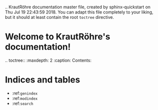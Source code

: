 .. KrautRöhre documentation master file, created by
   sphinx-quickstart on Thu Jul 19 22:43:59 2018.
   You can adapt this file completely to your liking, but it should at least
   contain the root `toctree` directive.

Welcome to KrautRöhre's documentation!
======================================

.. toctree::
   :maxdepth: 2
   :caption: Contents:



Indices and tables
==================

* :ref:`genindex`
* :ref:`modindex`
* :ref:`search`
